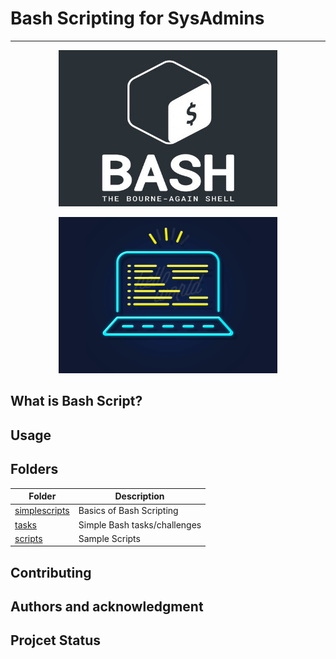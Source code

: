# Bash Scripting for SysAdmins
---
<p align="center">
  <img width="350" height="250" src="img/bash.jpg">
</p>

<p align="center">
  <img width="350" height="250" src="img/hello_world.gif">
</p>

## What is Bash Script?

## Usage
 
## Folders

| Folder  | Description |
| ------------- | ------------- |
| [simplescripts](simplescripts)  | Basics of Bash Scripting  |
| [tasks](tasks)  | Simple Bash tasks/challenges |
| [scripts](scripts) | Sample Scripts |

## Contributing

## Authors and acknowledgment

## Projcet Status
